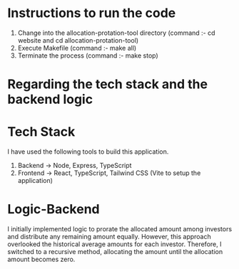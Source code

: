 # Instructions to run the code

1. Change into the allocation-protation-tool directory (command :- cd website and cd allocation-protation-tool)
2. Execute Makefile (command :- make all)
3. Terminate the process (command :- make stop)

# Regarding the tech stack and the backend logic

# Tech Stack

I have used the following tools to build this application.

1. Backend -> Node, Express, TypeScript
2. Frontend -> React, TypeScript, Tailwind CSS (Vite to setup the application)

# Logic-Backend

I initially implemented logic to prorate the allocated amount among investors and distribute any remaining amount equally. However, this approach overlooked the historical average amounts for each investor. Therefore, I switched to a recursive method, allocating the amount until the allocation amount becomes zero.
